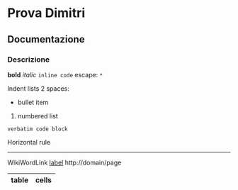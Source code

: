 # Prova Dimitri #
## Documentazione ##
### Descrizione ###

**bold**     _italic_
`inline code`
escape: `*`

Indent lists 2 spaces:
  * bullet item
  1. numbered list

```
verbatim code block
```

Horizontal rule

---


WikiWordLink
[label](http://domain/page)
http://domain/page

| table | cells |
|:------|:------|
